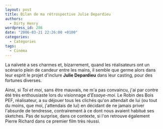 ```yaml
---
layout: post
title: Bilan de ma rétrospective Julie Depardieu
authors:
  - Dirty Henry
wordpress_id: 286
date: "2006-03-21 22:26:00 +0100"
categories:
  - Catégories
tags:
  - Cinéma
---
```


La naïveté a ses charmes et, bizarrement, quand les réalisateurs ont un scénario
plein de candeur entre les mains, il semble que germe alors dans leur esprit le
projet d'inclure **Julie Depardieu** dans leur casting, pour des fortunes
diverses.

Ainsi, si _Toi et moi_, sans être mauvais, ne m'a pas convaincu, j'ai par contre
été très enthousiaste lors du visionnage d'_Essaye-moi_. Le Robin des Bois PEF,
réalisateur, a su déjouer tous les clichés qu'on attendait de lui (ou tout du
moins, que moi, j'attendais de lui) en décidant de ne jamais priver l'absurde de
tendresse, contrairement à ce dont nous avaient habitué ses sketches. Pas de
surprise, dans ce contexte, si l'on retrouve également Pierre Richard dans ce
premier film très réussi.
